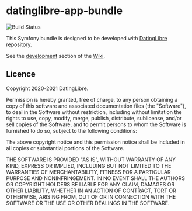 # datinglibre-app-bundle

![Build Status](https://github.com/datinglibre/datinglibre-app-bundle/actions/workflows/datinglibre-app-bundle.yml/badge.svg)

This Symfony bundle is designed to be developed with [DatingLibre](https://github.com/datinglibre/DatingLibre) repository.

See the [development](https://github.com/datinglibre/DatingLibre/wiki/Development) section of the [Wiki](https://github.com/datinglibre/DatingLibre/wiki).

## Licence

Copyright 2020-2021 DatingLibre.

Permission is hereby granted, free of charge, to any person obtaining a copy of this software and associated documentation files (the "Software"), to deal in the Software without restriction, including without limitation the rights to use, copy, modify, merge, publish, distribute, sublicense, and/or sell copies of the Software, and to permit persons to whom the Software is furnished to do so, subject to the following conditions:

The above copyright notice and this permission notice shall be included in all copies or substantial portions of the Software.

THE SOFTWARE IS PROVIDED "AS IS", WITHOUT WARRANTY OF ANY KIND, EXPRESS OR IMPLIED, INCLUDING BUT NOT LIMITED TO THE WARRANTIES OF MERCHANTABILITY, FITNESS FOR A PARTICULAR PURPOSE AND NONINFRINGEMENT. IN NO EVENT SHALL THE AUTHORS OR COPYRIGHT HOLDERS BE LIABLE FOR ANY CLAIM, DAMAGES OR OTHER LIABILITY, WHETHER IN AN ACTION OF CONTRACT, TORT OR OTHERWISE, ARISING FROM, OUT OF OR IN CONNECTION WITH THE SOFTWARE OR THE USE OR OTHER DEALINGS IN THE SOFTWARE.
